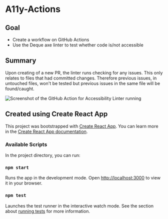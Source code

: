 # A11y-Actions

## Goal
- Create a workflow on GitHub Actions
- Use the Deque axe linter to test whether code is/not accessible

## Summary

Upon creating of a new PR, the linter runs checking for any issues. This only relates to files that had committed changes. Therefore previous issues, in untouched files, won't be tested but previous issues in the same file will be found/caught.

![Screenshot of the GitHub Action for Accessibility Linter running](https://github.com/pennmeg/a11y-actions/assets/28637810/14e3beaf-a67c-42b7-a5fd-a72d2a0bdd68)

## Created using Create React App

This project was bootstrapped with [Create React App](https://github.com/facebook/create-react-app). You can learn more in the [Create React App documentation](https://facebook.github.io/create-react-app/docs/getting-started).

### Available Scripts

In the project directory, you can run:

### `npm start`

Runs the app in the development mode. Open [http://localhost:3000](http://localhost:3000) to view it in your browser.

### `npm test`

Launches the test runner in the interactive watch mode. See the section about [running tests](https://facebook.github.io/create-react-app/docs/running-tests) for more information.
